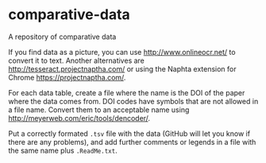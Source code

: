 # comparative-data

A repository of comparative data

If you find data as a picture, you can use http://www.onlineocr.net/ to convert it to text. Another alternatives are http://tesseract.projectnaptha.com/ or using the Naphta extension for Chrome https://projectnaptha.com/.

For each data table, create a file where the name is the DOI of the paper where the data comes from. DOI codes have symbols that are not allowed in a file name. Convert them to an acceptable name using http://meyerweb.com/eric/tools/dencoder/.

Put a correctly formated `.tsv` file with the data (GitHub will let you know if there are any problems), and add further comments or legends in a file with the same name plus `.ReadMe.txt`.
